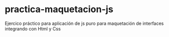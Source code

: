 # practica-maquetacion-js
Ejercico práctico para aplicación de js puro para maquetación de interfaces integrando con Html y Css
